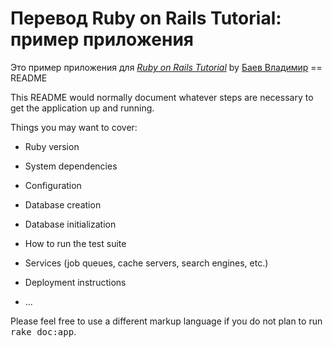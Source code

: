 # Перевод Ruby on Rails Tutorial: пример приложения 
Это пример приложения для 
[*Ruby on Rails Tutorial*](http://railstutorial.org/)
by [Баев Владимир](http://baev_vladimir.com/)
== README

This README would normally document whatever steps are necessary to get the
application up and running.

Things you may want to cover:

* Ruby version

* System dependencies

* Configuration

* Database creation

* Database initialization

* How to run the test suite

* Services (job queues, cache servers, search engines, etc.)

* Deployment instructions

* ...


Please feel free to use a different markup language if you do not plan to run
<tt>rake doc:app</tt>.
